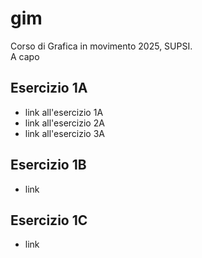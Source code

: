 # gim
Corso di Grafica in movimento 2025, SUPSI.  
A capo


## Esercizio 1A
- link all'esercizio 1A
- link all'esercizio 2A
- link all'esercizio 3A

## Esercizio 1B
- link

## Esercizio 1C
- link

